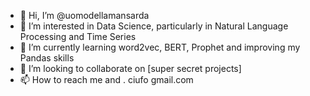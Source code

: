- 👋 Hi, I’m @uomodellamansarda
- 👀 I’m interested in Data Science, particularly in Natural Language Processing and Time Series
- 🌱 I’m currently learning word2vec, BERT, Prophet and improving my Pandas skills 
- 💞️ I’m looking to collaborate on [super secret projects]
- 📫 How to reach me and . ciufo gmail.com

<!---
uomodellamansarda/uomodellamansarda is a ✨ special ✨ repository because its `README.md` (this file) appears on your GitHub profile.
You can click the Preview link to take a look at your changes.
--->
